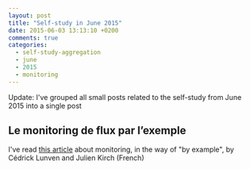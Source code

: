 ```yaml
---
layout: post
title: "Self-study in June 2015"
date: 2015-06-03 13:13:10 +0200
comments: true
categories: 
  - self-study-aggregation
  - june
  - 2015
  - monitoring
---
```


Update: I've grouped all small posts related to the self-study from June 2015
into a single post


## Le monitoring de flux par l’exemple

I've read [this article][le-monitoring-de-flux-par-lexemple] about monitoring, in the way of "by example", by Cédrick Lunven and Julien Kirch (French)

[le-monitoring-de-flux-par-lexemple]: http://blog.octo.com/le-monitoring-de-flux-par-lexemple/
